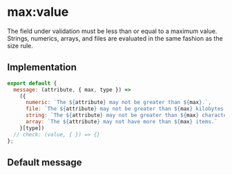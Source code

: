 # max:value

The field under validation must be less than or equal to a maximum value. Strings, numerics, arrays, and files are evaluated in the same fashion as the size rule.


## Implementation

```js
export default {
  message: (attribute, { max, type }) =>
    ({
      numeric: `The ${attribute} may not be greater than ${max}.`,
      file: `The ${attribute} may not be greater than ${max} kilobytes.`,
      string: `The ${attribute} may not be greater than ${max} characters.`,
      array: `The ${attribute} may not have more than ${max} items.`
    }[type])
  // check: (value, { }) => {}
};

```

## Default message

```

```
